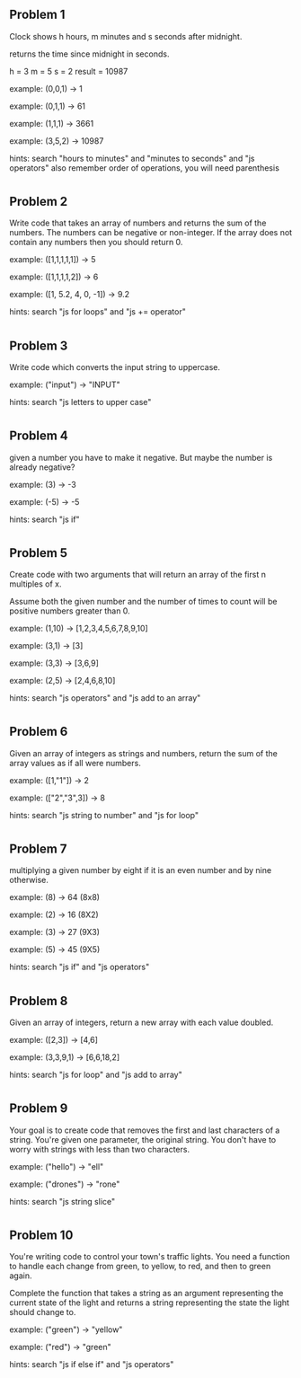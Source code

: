 ## Problem 1
Clock shows h hours, m minutes and s seconds after midnight.

returns the time since midnight in seconds.

h = 3
m = 5
s = 2
result = 10987

example: (0,0,1) -> 1

example: (0,1,1) -> 61

example: (1,1,1) -> 3661

example: (3,5,2) -> 10987

hints: search "hours to minutes" and "minutes to seconds" and "js operators" also remember order of operations, you will need parenthesis

#
## Problem 2
Write code that takes an array of numbers and returns the sum of the numbers. The numbers can be negative or non-integer. If the array does not contain any numbers then you should return 0.

example: ([1,1,1,1,1]) -> 5

example: ([1,1,1,1,2]) -> 6

example: ([1, 5.2, 4, 0, -1]) -> 9.2

hints: search "js for loops" and "js += operator"
#
## Problem 3
Write code which converts the input string to uppercase.

example: ("input") -> "INPUT"

hints: search "js letters to upper case"

#
## Problem 4
given a number you have to make it negative. But maybe the number is already negative?

example: (3) -> -3

example: (-5) -> -5

hints: search "js if"
#
## Problem 5
Create code with two arguments that will return an array of the first n multiples of x.

Assume both the given number and the number of times to count will be positive numbers greater than 0.

example: (1,10) -> [1,2,3,4,5,6,7,8,9,10]

example: (3,1) -> [3]

example: (3,3) -> [3,6,9]

example: (2,5) -> [2,4,6,8,10]

hints: search "js operators" and "js add to an array"
#
## Problem 6
Given an array of integers as strings and numbers, return the sum of the array values as if all were numbers.

example: ([1,"1"]) -> 2

example: (["2","3",3]) -> 8

hints: search "js string to number" and  "js for loop"
#
## Problem 7
multiplying a given number by eight if it is an even number and by nine otherwise.

example: (8) -> 64 (8x8)

example: (2) -> 16 (8X2)

example: (3) -> 27 (9X3)

example: (5) -> 45 (9X5)

hints: search "js if" and "js operators"
#
## Problem 8
Given an array of integers, return a new array with each value doubled.

example: ([2,3]) -> [4,6]

example: (3,3,9,1) -> [6,6,18,2]

hints: search "js for loop" and "js add to array"
#
## Problem 9
Your goal is to create code that removes the first and last characters of a string. You're given one parameter, the original string. You don't have to worry with strings with less than two characters.

example: ("hello") -> "ell"

example: ("drones") -> "rone"

hints: search "js string slice"
#
## Problem 10
You're writing code to control your town's traffic lights. You need a function to handle each change from green, to yellow, to red, and then to green again.

Complete the function that takes a string as an argument representing the current state of the light and returns a string representing the state the light should change to.

example: ("green") -> "yellow"

example: ("red") -> "green"

hints: search "js if else if" and "js operators"
#
